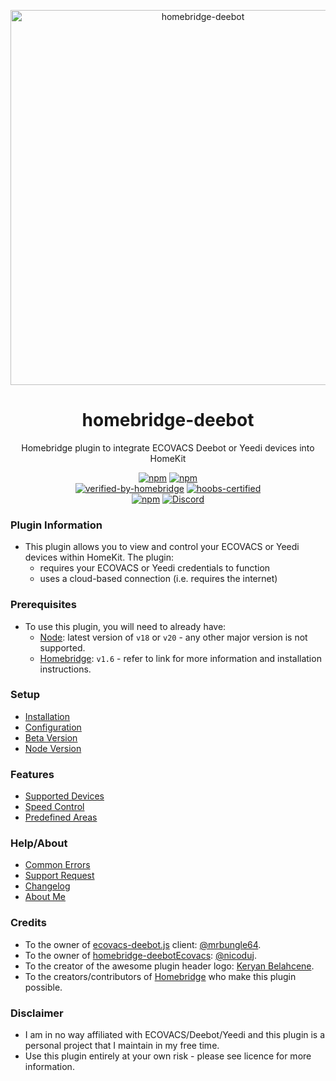 <p align="center">
   <a href="https://github.com/bwp91/homebridge-deebot"><img alt="homebridge-deebot" src="https://user-images.githubusercontent.com/43026681/101321841-f0eb5280-385d-11eb-8dd4-f57113f6e078.png" width="600px"></a>
</p>
<span align="center">
  
# homebridge-deebot

Homebridge plugin to integrate ECOVACS Deebot or Yeedi devices into HomeKit

[![npm](https://img.shields.io/npm/v/homebridge-deebot/latest?label=latest)](https://www.npmjs.com/package/homebridge-deebot)
[![npm](https://img.shields.io/npm/v/homebridge-deebot/beta?label=beta)](https://github.com/bwp91/homebridge-deebot/wiki/Beta-Version)  
[![verified-by-homebridge](https://badgen.net/badge/homebridge/verified/purple)](https://github.com/homebridge/homebridge/wiki/Verified-Plugins)
[![hoobs-certified](https://badgen.net/badge/HOOBS/certified/yellow?label=hoobs)](https://plugins.hoobs.org/plugin/homebridge-deebot)  
[![npm](https://img.shields.io/npm/dt/homebridge-deebot)](https://www.npmjs.com/package/homebridge-deebot)
[![Discord](https://img.shields.io/discord/432663330281226270?color=728ED5&logo=discord&label=hb-discord)](https://discord.com/channels/432663330281226270/742733745743855627)

</span>

### Plugin Information

- This plugin allows you to view and control your ECOVACS or Yeedi devices within HomeKit. The plugin:
  - requires your ECOVACS or Yeedi credentials to function
  - uses a cloud-based connection (i.e. requires the internet)

### Prerequisites

- To use this plugin, you will need to already have:
  - [Node](https://nodejs.org): latest version of `v18` or `v20` - any other major version is not supported.
  - [Homebridge](https://homebridge.io): `v1.6` - refer to link for more information and installation instructions.

### Setup

- [Installation](https://github.com/bwp91/homebridge-deebot/wiki/Installation)
- [Configuration](https://github.com/bwp91/homebridge-deebot/wiki/Configuration)
- [Beta Version](https://github.com/homebridge/homebridge/wiki/How-to-Install-Alternate-Plugin-Versions)
- [Node Version](https://github.com/bwp91/homebridge-deebot/wiki/Node-Version)

### Features

- [Supported Devices](https://github.com/bwp91/homebridge-deebot/wiki/Supported-Devices)
- [Speed Control](https://github.com/bwp91/homebridge-deebot/wiki/Speed-Control)
- [Predefined Areas](https://github.com/bwp91/homebridge-deebot/wiki/Predefined-Areas)

### Help/About

- [Common Errors](https://github.com/bwp91/homebridge-deebot/wiki/Common-Errors)
- [Support Request](https://github.com/bwp91/homebridge-deebot/issues/new/choose)
- [Changelog](https://github.com/bwp91/homebridge-deebot/blob/latest/CHANGELOG.md)
- [About Me](https://github.com/sponsors/bwp91)

### Credits

- To the owner of [ecovacs-deebot.js](https://github.com/mrbungle64/ecovacs-deebot.js) client: [@mrbungle64](https://github.com/mrbungle64).
- To the owner of [homebridge-deebotEcovacs](https://github.com/nicoduj/homebridge-deebotEcovacs): [@nicoduj](https://github.com/nicoduj).
- To the creator of the awesome plugin header logo: [Keryan Belahcene](https://www.instagram.com/keryan.me).
- To the creators/contributors of [Homebridge](https://homebridge.io) who make this plugin possible.

### Disclaimer

- I am in no way affiliated with ECOVACS/Deebot/Yeedi and this plugin is a personal project that I maintain in my free time.
- Use this plugin entirely at your own risk - please see licence for more information.
